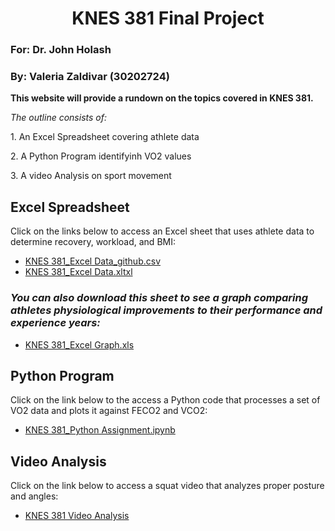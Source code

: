 # <center>KNES 381 Final Project</center>
### For: Dr. John Holash 
### By: Valeria Zaldivar (30202724)

**This website will provide a rundown on the topics covered in KNES 381.**

*The outline consists of:*
<p>1. An Excel Spreadsheet covering athlete data</p>
<p>2. A Python Program identifyinh VO2 values</p> 
<p>3. A video Analysis on sport movement</p>
 

## **Excel Spreadsheet**
<p>Click on the links below to access an Excel sheet that uses athlete data to determine recovery, workload, and BMI:</p>

- [KNES 381_Excel Data_github.csv](https://github.com/user-attachments/files/19679017/Excel.data_final.project_github.csv)
- [KNES 381_Excel Data.xltxl](https://github.com/valeria-zaldivar/Knes381/blob/771bf3447eaa43f3e5896032929fb5963431ce4a/images/Excel%20data_final%20project%20(1).xltx)
 ### *You can also download this sheet to see a graph comparing athletes physiological improvements to their performance and experience years:* 
- [KNES 381_Excel Graph.xls](https://github.com/valeria-zaldivar/Knes381/blob/91a3d47460d3c12f9df26af1fbf71bacc979eb22/ExcelGraphics_Final%20Project_github.xls)

## **Python Program**
<p>Click on the link below to the access a Python code that processes a set of VO2 data and plots it against FECO2 and VCO2:</p>
 
- [KNES 381_Python Assignment.ipynb](https://github.com/valeria-zaldivar/Knes381/blob/b3714e8d70bb99c537d17a93164c497e7c42fa1f/KNES%20381_Python%20Assignment.ipynb#L1)

## **Video Analysis** 
<p>Click on the link below to access a squat video that analyzes proper posture and angles:</p>

- [KNES 381 Video Analysis](https://github.com/valeria-zaldivar/Knes381/blob/003208932714e94b7184b5864ca815eef116efca/Video%20Analysis.mov)



